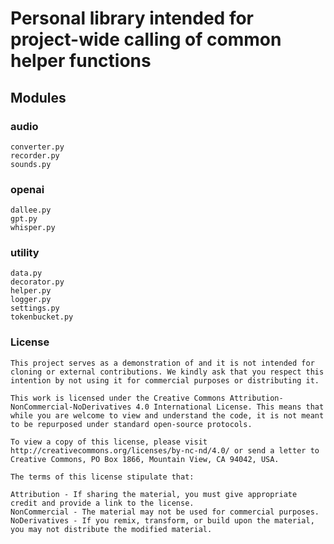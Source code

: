 # Personal library intended for project-wide calling of common helper functions

## Modules
### audio
    converter.py
    recorder.py
    sounds.py
### openai
    dallee.py
    gpt.py
    whisper.py
### utility
    data.py
    decorator.py
    helper.py
    logger.py
    settings.py
    tokenbucket.py
### License
    This project serves as a demonstration of and it is not intended for cloning or external contributions. We kindly ask that you respect this intention by not using it for commercial purposes or distributing it.

    This work is licensed under the Creative Commons Attribution-NonCommercial-NoDerivatives 4.0 International License. This means that while you are welcome to view and understand the code, it is not meant to be repurposed under standard open-source protocols.

    To view a copy of this license, please visit http://creativecommons.org/licenses/by-nc-nd/4.0/ or send a letter to Creative Commons, PO Box 1866, Mountain View, CA 94042, USA.

    The terms of this license stipulate that:

    Attribution - If sharing the material, you must give appropriate credit and provide a link to the license.
    NonCommercial - The material may not be used for commercial purposes.
    NoDerivatives - If you remix, transform, or build upon the material, you may not distribute the modified material.